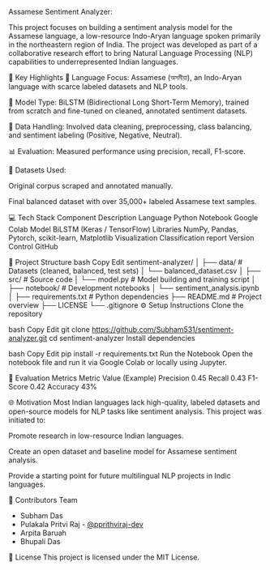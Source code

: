 Assamese Sentiment Analyzer:

This project focuses on building a sentiment analysis model for the Assamese language, a low-resource Indo-Aryan language spoken primarily in the northeastern region of India. The project was developed as part of a collaborative research effort to bring Natural Language Processing (NLP) capabilities to underrepresented Indian languages.

📌 Key Highlights
📍 Language Focus: Assamese (অসমীয়া), an Indo-Aryan language with scarce labeled datasets and NLP tools.

🤖 Model Type: BiLSTM (Bidirectional Long Short-Term Memory), trained from scratch and fine-tuned on cleaned, annotated sentiment datasets.

🧹 Data Handling: Involved data cleaning, preprocessing, class balancing, and sentiment labeling (Positive, Negative, Neutral).

📊 Evaluation: Measured performance using precision, recall, F1-score.

💾 Datasets Used:

Original corpus scraped and annotated manually.

Final balanced dataset with over 35,000+ labeled Assamese text samples.

💻 Tech Stack
Component	Description
Language	Python
Notebook	Google Colab
Model	BiLSTM (Keras / TensorFlow)
Libraries	NumPy, Pandas, Pytorch, scikit-learn, Matplotlib
Visualization Classification report
Version Control	GitHub


📁 Project Structure
bash
Copy
Edit
sentiment-analyzer/
│
├── data/                     # Datasets (cleaned, balanced, test sets)
│   └── balanced_dataset.csv
│
├── src/                      # Source code
│   └── model.py              # Model building and training script
│
├── notebook/                 # Development notebooks
│   └── sentiment_analysis.ipynb
│
├── requirements.txt          # Python dependencies
├── README.md                 # Project overview
├── LICENSE
└── .gitignore
⚙️ Setup Instructions
Clone the repository

bash
Copy
Edit
git clone https://github.com/Subham531/sentiment-analyzer.git
cd sentiment-analyzer
Install dependencies

bash
Copy
Edit
pip install -r requirements.txt
Run the Notebook
Open the notebook file and run it via Google Colab or locally using Jupyter.

🧪 Evaluation Metrics
Metric	Value (Example)
Precision	0.45
Recall	0.43
F1-Score	0.42
Accuracy	43%

🌐 Motivation
Most Indian languages lack high-quality, labeled datasets and open-source models for NLP tasks like sentiment analysis. This project was initiated to:

Promote research in low-resource Indian languages.

Create an open dataset and baseline model for Assamese sentiment analysis.

Provide a starting point for future multilingual NLP projects in Indic languages.

🤝 Contributors
Team
- Subham Das
- Pulakala Pritvi Raj - [@pprithviraj-dev](https://github.com/pprithviraj-dev)
- Arpita Baruah
- Bhupali Das


🧾 License
This project is licensed under the MIT License.

  
